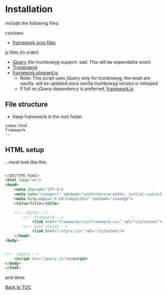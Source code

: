 
# Installation
include the following files:

css/sass
*	[framework scss files](../../../scss/framework/)

js files (in order)
*	[jQuery](https://jquery.com/) (for trumbowyg support. sad. This will be expendable soon)
*	[Trumbowyg](https://alex-d.github.io/Trumbowyg/)
*	[framework.plugged.js](../../../js/framework.js) 
	*	Note: This script uses jQuery only for trumbowyg, the reset are vanilla. will be updated once vanilla trumbowyg version is released.
	*	If full on jQuery dependency is preferred, [framework.js](../../../js/framework.plugged.js)

## File structure
*	Keep framework in the root folder
```
index.html
framework
--
```
## HTML setup

...must look like this
```html

<!DOCTYPE html>
<html lang="en">
<head>
	<meta charset="UTF-8">
	<meta name="viewport" content="width=device-width, initial-scale=1.0">
	<meta http-equiv="X-UA-Compatible" content="ie=edge">
	<title>Title</title>

	<!-- styles -->
		<!-- framework -->
			<link href="framework/css/framework.css" rel="stylesheet">
		<!-- your styles -->
			<link href="/style.css" rel="stylesheet">
	</head>
<body>


<!-- jquery -->
    <script src="jquery.js"></script>
</body>
</html>


```

and done



[Back to TOC](../../../readme.md)